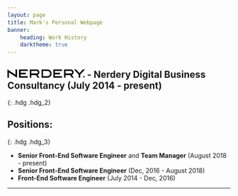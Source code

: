 ```yaml
---
layout: page
title: Mark's Personal Webpage
banner:
    heading: Work History
    darktheme: true
---
```


## <img src="/assets/logos/nerdery.svg" width="175px" height="auto" alt="Logo for Nerdery® - Digital Business Consultancy"> - <span class="ivh">Nerdery</span> Digital Business Consultancy (July 2014 - present)
{: .hdg .hdg_2}

## Positions:
{: .hdg .hdg_3}
- **Senior Front-End Software Engineer** and **Team Manager** (August 2018 - present)
- **Senior Front-End Software Engineer** (Dec, 2016 - August 2018)
- **Front-End Software Engineer** (July 2014 - Dec, 2016)

---
